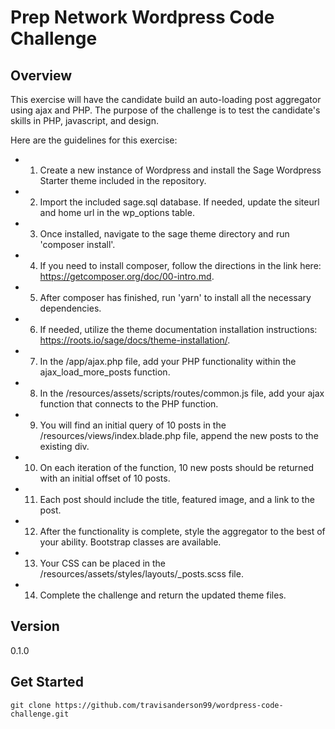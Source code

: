 # Prep Network Wordpress Code Challenge

## Overview

This exercise will have the candidate build an auto-loading post aggregator using ajax and PHP. The purpose of the challenge is to test the candidate's skills in PHP, javascript, and design.

Here are the guidelines for this exercise:

-   1) Create a new instance of Wordpress and install the Sage Wordpress Starter theme included in the repository.
-   2) Import the included sage.sql database. If needed, update the siteurl and home url in the wp_options table.
-   3) Once installed, navigate to the sage theme directory and run 'composer install'.
-   4) If you need to install composer, follow the directions in the link here: https://getcomposer.org/doc/00-intro.md.
-   5) After composer has finished, run 'yarn' to install all the necessary dependencies.
-   6) If needed, utilize the theme documentation installation instructions: https://roots.io/sage/docs/theme-installation/.
-   7) In the /app/ajax.php file, add your PHP functionality within the ajax_load_more_posts function.
-   8) In the /resources/assets/scripts/routes/common.js file, add your ajax function that connects to the PHP function.
-   9) You will find an initial query of 10 posts in the /resources/views/index.blade.php file, append the new posts to the existing div.
-   10) On each iteration of the function, 10 new posts should be returned with an initial offset of 10 posts.
-   11) Each post should include the title, featured image, and a link to the post.
-   12) After the functionality is complete, style the aggregator to the best of your ability. Bootstrap classes are available.
-   13) Your CSS can be placed in the /resources/assets/styles/layouts/_posts.scss file.
-   14) Complete the challenge and return the updated theme files.

## Version

0.1.0

## Get Started

```
git clone https://github.com/travisanderson99/wordpress-code-challenge.git

```
